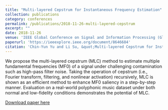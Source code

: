 ```yaml
---
title: "Multi-layered Cepstrum for Instantaneous Frequency Estimation"
collection: publications
category: conferences
permalink: /publications/2018-11-26-multi-layered-cepstrum
excerpt: ""
date: 2018-11-26
venue: 'IEEE Global Conference on Signal and Information Processing (GlobalSIP)'
paperurl: 'https://ieeexplore.ieee.org/document/8646684'
citation: 'Chin-Yun Yu and Li Su, &quot;Multi-layered Cepstrum for Instantaneous Frequency Estimation&quot;, <i>IEEE Global Conference on Signal and Information Processing</i>, Novermber 2018.'
---
```

We propose the multi-layered cepstrum (MLC) method to estimate multiple fundamental frequencies (MF0) of a signal under challenging contamination such as high-pass filter noise. Taking the operation of cepstrum (i.e., Fourier transform, filtering, and nonlinear activation) recursively, MLC is shown as an efficient method to enhance MF0 saliency in a step-by-step manner. Evaluation on a real-world polyphonic music dataset under both normal and low-fidelity conditions demonstrates the potential of MLC.

[Download paper here](http://yoyololicon.github.io/files/mlc_paper.pdf)
